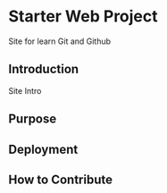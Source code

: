 
# Starter Web Project

Site for learn Git and Github

## Introduction

Site Intro

## Purpose

## Deployment

## How to Contribute


